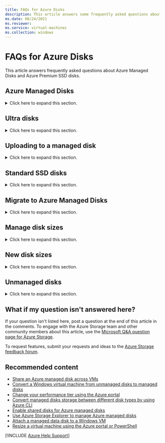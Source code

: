 ```yaml
---
title: FAQs for Azure Disks
description: This article answers some frequently asked questions about Azure Managed Disks and Azure Premium SSD disks.
ms.date: 08/24/2021
ms.reviewer: 
ms.service: virtual-machines
ms.collection: windows
---
```


# FAQs for Azure Disks

This article answers frequently asked questions about Azure Managed Disks and Azure Premium SSD disks.

## Azure Managed Disks

<details>
  <summary>Click here to expand this section.</summary>

**Q: What is Azure Managed Disks?**

**A:** Managed Disks is a feature that simplifies disk management for Azure IaaS virtual machines (VMs) by handling storage account management for you.

For more information, see the [Managed Disks overview](/azure/virtual-machines/managed-disks-overview).

**Q: If I create a Standard managed disk from an existing VHD that's 80 GiB large, how much will that cost me?**

**A:** A Standard managed disk that's created from an 80 GiB VHD is treated as the next available standard disk size: an S10 disk. Therefore, you'll be charged according to the S10 disk pricing.

For more information, see the [pricing page](https://azure.microsoft.com/pricing/details/storage).

**Q: Are there any transaction costs for Standard managed disks?**

**A:** Yes. You're charged for each transaction.

For more information, see the [pricing page](https://azure.microsoft.com/pricing/details/storage).

**Q: For a Standard managed disk, will I be charged for the actual size of the data on the disk or for the provisioned capacity of the disk?**

**A:** You're charged based on the provisioned capacity of the disk.

For more information, see the [pricing page](https://azure.microsoft.com/pricing/details/storage).

**Q: How does pricing differ for Premium managed disks and Premium unmanaged disks?**

**A:** The pricing of Premium managed disks is the same as for Premium unmanaged disks.

**Q: Can I change the storage account type (Standard or Premium) of my managed disks?**

**A:** Yes. You can change the storage account type of your managed disks by using the Azure portal, PowerShell, or the Azure CLI.

**Q: Can I use a VHD file in an Azure storage account to create a managed disk that has a different subscription?**

**A:** Yes.

**Q: Can I use a VHD file in an Azure storage account to create a managed disk in a different region?**

**A:** No.

**Q: Are there any scale limitations for customers who use managed disks?**

**A:** Managed Disks eliminates the limits that are associated with storage accounts. However, the maximum limit is 50,000 managed disks per region and per disk type for a subscription.

**Q: Can VMs in an availability set contain both managed and unmanaged disks?**

**A:** No. The VMs in an availability set must use either all managed disks or all unmanaged disks. When you create an availability set, you can choose which type of disks you want to use.

**Q: Is Managed Disks the default option in the Azure portal?**

**A:** Yes. Managed Disks is the default option in the Azure portal.

**Q: Can I create an empty managed disk?**

**A:** Yes. A managed disk can be created independently of a VM and not be attached to it.

**Q: What is the supported fault domain count for an availability set that uses Managed Disks?**

**A:** Depending on the region of the availability set that uses Managed Disks, the supported fault domain count is 2 or 3.

**Q: How is the standard storage account for diagnostics set up?**

**A:** You set up a private storage account for VM diagnostics.

**Q: What kind of Azure role-based access control support is available for Managed Disks?**

**A:** Managed Disks supports three key default roles:

- Owner: Can manage everything, including access
- Contributor: Can manage everything except access
- Reader: Can view everything, but can't make changes

**Q: Is there a way that I can copy or export a managed disk to a private storage account?**

**A:** You can generate a read-only shared-access signature (SAS) URI for the managed disk, and use it to copy the contents to a private storage account or on-premises storage. You can use the SAS URI by using the Azure portal, Azure PowerShell, the Azure CLI, or [AzCopy](/azure/storage/common/storage-use-azcopy-v10)

**Q: Can I create a copy of my managed disk?**

**A:** Customers can take a snapshot of their managed disks, and then use the snapshot to create another managed disk.

**Q: Are unmanaged disks still supported?**

**A:** Yes. Both unmanaged and managed disks are supported. We recommend that you use managed disks for new workloads, and migrate your current workloads to managed disks.

**Q: Can I co-locate unmanaged and managed disks on the same VM?**

**A:** No. You can't co-locate unmanaged and managed disks on the same VM.

**Q: If I create a 128 GiB disk, and then increase the size to 130 gibibytes (GiB), will I be charged for the next standard disk size (256 GiB)?**

**A:** Yes. You'll be charged for the next standard disk size (256 GiB, in this example).

**Q: Can I create locally redundant storage, geo-redundant storage, and zone-redundant storage managed disks?**

**A:** Azure Managed Disks currently supports locally redundant storage and Zone Redundant storage which is currently in preview.

For more information on Managed Disk Redundancy, see [Redundancy options for managed disks](/azure/virtual-machines/disks-redundancy)

**Q: Can I shrink or downsize my managed disks?**

**A:** No. This feature isn't currently supported.

**Q: Can I break a lease on my disk?**

**A:** No. This isn't currently supported because a lease exists to prevent accidental deletion when the disk is being used.

**Q: Can I change the computer name property when a specialized operating system disk (one that is generalized or is not created by using the System Preparation tool) is used to provision a VM?**

**A:** No. You can't update the computer name property. The new VM inherits the property from the parent VM that was used to create the operating system disk.

**Q: Where can I find sample Azure Resource Manager templates to create VMs that have managed disks?

**A:** You can find them here:

- [List of templates using Managed Disks](https://github.com/Azure/azure-quickstart-templates/)
- [MDPP on GitHub](https://github.com/chagarw/MDPP)

**Q: When I create a disk from a blob, is there any continually existing relationship with that source blob?**

**A:** No. When the new disk is created, it's a full, standalone copy of that blob at that time. There is no connection between the two. If you want, you can delete the source blob after you create the disk without affecting the newly created disk in any way.

**Q: Can I rename a managed or unmanaged disk after it's created?**

**A:** You can't rename managed disks. However, you can rename an unmanaged disk if it's not currently attached to a VHD or VM.

**Q: Can I use GPT partitioning on an Azure disk?**

**A:** Generation 1 images can use GPT partitioning only on data disks, not OS disks. OS disks must use the MBR partition style.

[Generation 2 images](/azure/virtual-machines/generation-2) can use GPT partitioning on the OS disk in addition to the data disks.

**Q: Which disk types support snapshots?**

**A:** Premium SSD, Standard SSD, and Standard HDD support snapshots. For these three disk types, snapshots are supported for all disk sizes (including disks up to 32 TiB). Ultra disks do not support snapshots.

**Q: What are Azure disk reservations?**

**A:** A disk reservation is the option to purchase one year of disk storage in advance, reducing your total cost. For more information about Azure disk reservations, see [Understand how your reservation discount is applied to Azure disk storage](/azure/cost-management-billing/reservations/understand-disk-reservations).

**Q: What options does Azure disk reservation offer?**

**A:** Azure disk reservation provides the option to purchase Premium SSDs in the specified SKUs from P30 (1 TiB) up to P80 (32 TiB) for a one-year term. There's no limitation on the minimum amount of disks that are necessary to purchase a disk reservation. Additionally, you can choose to pay with a single, upfront payment or monthly payments. There is no additional transactional cost applied for Premium SSD Managed Disks.

Reservations are made in the amount of disks, not capacity. In other words, when you reserve a P80 (32 TiB) disk, you get a single P80 disk. You're not allowed to then divide that specific reservation up into two smaller P70 (16 TiB) disks. You can, of course, reserve as many or as few disks as you want, including two separate P70 (16 TiB) disks.

**Q: How is Azure disk reservation applied?**

**A:** Disks reservation follows a model similar to reserved virtual machine (VM) instances. They differ in that a disk reservation can't be applied to different SKUs, but a VM instance can. See [Save costs with Azure Reserved VM instances](/azure/virtual-machines/prepay-reserved-vm-instances) for more information on VM instances.

**Q: Can I use the data storage that I purchased through Azure disks reservation across multiple regions?**

**A:** Azure disks reservation are purchased for a specific region and SKU (such as P30 in East US 2), and therefore can't be used outside these constructs. You can always purchase an additional Azure Disks Reservation for your disk storage needs in other regions or SKUs.

**Q: What happens when my Azure disks reservation expires?**

**A:** You'll receive email notifications 30 days prior to expiration and again on the expiration date. After the reservation expires, deployed disks will continue to run. They will be billed with the latest [pay-as-you-go rates](https://azure.microsoft.com/pricing/details/managed-disks/).

**Q: Do Standard SSD Disks support "single instance VM SLA"?**

**A:** Yes. All disk types support "single instance VM SLA."
</details>

## Ultra disks

<details>
  <summary>Click here to expand this section.</summary>

**Q: What should I set my ultra disk throughput to?**

**A:** If you're unsure about what to set your disk throughput to, we recommend that you start by assuming an IO size of 16 KB, and then adjust the performance from there as you monitor your application. The formula is as follows:

> Throughput in MBps = # of IOPS * 16 / 1000

**Q: I configured my disk to 40,000 IOPS, but I'm only seeing 12,800 IOPS. Why am I not seeing the full performance of the disk?**

**A:** In addition to the disk throttle, there is an IO throttle that gets imposed at the VM level. Make sure that the VM size that you're using can support the levels that are configured on your disks. For details regarding IO limits that are imposed by your VM, see [Sizes for virtual machines in Azure](/azure/virtual-machines/sizes).

**Q: Can I use caching levels with an ultra disk?**

**A:** No. Ultra disks do not support the different caching methods that are supported on other disk types. Set disk caching to **None**.

**Q: Can I attach an ultra disk to my existing VM?**

**A:** Maybe. Your VM has to be in a region and availability zone pair that supports Ultra disks. For more information, see [getting started with ultra disks](/azure/virtual-machines/disks-enable-ultra-ssd).

**Q: Can I use an ultra disk as the OS disk for my VM?**

**A:** No. Ultra Disks are supported only as data disks and 4K native disks.

**Q: Can I convert an existing disk to an ultra disk?**

**A:** No. However, you can migrate the data from an existing disk to an ultra disk. To migrate an existing disk to an ultra Disk, attach both disks to the same VM, and copy the disk data from one disk to the other, or use a third-party solution for data migration.

**Q: Can I create snapshots for ultra disks?**

**A:** No. Snapshots aren't yet available.

**Q: Is Azure Backup available for ultra disks?**

**A:** No. Azure Backup support isn't yet available.

**Q: Can I attach an ultra disk to a VM that's running in an availability set?**

**A:** No. This procedure isn't yet supported.

**Q: Can I enable Azure Site Recovery for VMs using ultra disks?**

**A:** No, Azure Site Recovery isn't yet supported for ultra disks.
</details>

## Uploading to a managed disk

<details>
  <summary>Click here to expand this section.</summary>

**Q: Can I upload data to an existing managed disk?**

**A:** No. Upload can be used only during the creation of a new empty disk in the **ReadyToUpload** state.

**Q: How do I upload to a managed disk?**

**A:** Create a managed disk by using the [createOption](/rest/api/compute/disks/createorupdate#diskcreateoption) property of [creationData](/rest/api/compute/disks/createorupdate#creationdata) set to "Upload." Then, you can upload data to it.

**Q: Can I attach a disk to a VM while it is in an upload state?**

**A:** No.

**Q: Can I take a snapshot of a managed disk that's in an upload state?**

**A:** No.
</details>

## Standard SSD disks

<details>
  <summary>Click here to expand this section.</summary>

**Q: What are Azure Standard SSD disks?**

**A:** Standard SSD disks are standard disks backed by solid-state media, optimized as cost effective storage for workloads that need consistent performance at lower IOPS levels.

**Q: What are the regions currently supported for Standard SSD disks?**

**A:** All Azure regions now support Standard SSD disks.

**Q: Is Azure Backup available when using Standard SSDs?**

**A:** Yes. Azure Backup is now available.

**Q: What is the benefit of using Standard SSD disks instead of HDD?**

**A:** Standard SSD disks deliver better latency, consistency, availability, and reliability compared to HDD disks. Therefore, application workloads run much more smoothly on Standard SSD. Premium SSD disks are the recommended solution for most IO-intensive production workloads.

**Q: Can I use Standard SSDs as unmanaged disks?**

**A:** No. Standard SSDs disks are available only as managed disks.
</details>

## Migrate to Azure Managed Disks

<details>
  <summary>Click here to expand this section.</summary>

**Q: Is there any effect of migration on managed disk performance?**

**A:** Migration involves transfer of the disk from one storage location to another. This is orchestrated through background copy of data. This can take several hours to complete — typically, less than 24 hours, depending on the amount of data on the disks. During that time, your application can experience higher-than-usual read latency because some reads can get redirected to the original location and, therefore, take longer to complete. There is no effect on write latency during this period.

**Q: What changes are required in a pre-existing Azure Backup service configuration prior to or after migration to Managed Disks?**

**A:** No changes are required.

**Q: Will my VM backups that were created through Azure Backup service before the migration continue to work?**

**A:** Yes. Backups work seamlessly.

**Q: What changes are required in a pre-existing Azure Disks Encryption configuration prior to or after migration to Managed Disks?**

**A:** No changes are required.

**Q: Is automated migration supported for an existing virtual machine scale set from unmanaged disks to Managed Disks?**

**A:** No. You can create a new scale set for Managed Disks by using the image from your old scale set for unmanaged disks.

**Q: Can I create a managed disk from a page blob snapshot that was taken before a migration to Managed Disks?**

**A:** No. Instead, you can export a page blob snapshot as a page blob, and then create a managed disk from the exported page blob.

**Q: Can I fail over my on-premises computers that are protected by Azure Site Recovery to a VM that has managed disks?**

**A:** Yes. You can choose to fail over to a VM by that has Managed Disks.

**Q: Is there any effect of migration on Azure VMs that are protected by Azure Site Recovery through Azure-to-Azure replication?**

**A:** No. Instead, Azure Site Recovery Azure-to-Azure protection for VMs that have Managed Disks is available.

**Q: Can I migrate VMs that have unmanaged disks that are located on storage accounts that are or were previously encrypted to managed disks?**

**A:** Yes.
</details>

## Manage disk sizes

<details>
  <summary>Click here to expand this section.</summary>

**Q: If a VM uses a size series that supports Premium SSD disks, such as a DSv2, can I attach both Premium and Standard data disks?**

**A:** Yes.

**Q: Can I attach both Premium and Standard data disks to a size series that doesn't support Premium SSD disks, such as D, Dv2, G, or F series?**

**A:** No. You can attach only Standard data disks to VMs that don't use a size series that supports Premium SSD disks.

**Q: If I create a Premium data disk from an existing VHD that was 80 GiB, how much would that cost?**

**A:** A Premium data disk created from an 80 GiB VHD is treated as the next-available Premium disk size. That would be a P10 disk, in this example. You would, then, be charged according to the P10 disk pricing.

**Q: Are there transaction costs to use Premium SSD disks?**

**A:** There is a fixed cost for each disk size. This cost is provisioned with specific limits on IOPS and throughput. The other costs are outbound bandwidth and snapshot capacity, as applicable.

For more information, see [the pricing page](https://azure.microsoft.com/pricing/details/storage).

**Q: What are the limits for IOPS and throughput that I can get from the disk cache?**

**A:** The combined limits for cache and local SSD for a DS series are 4,000 IOPS per core and 33 mebibyte (MiB) per second per core. The GS series offers 5,000 IOPS per core and 50 MiB per second per core.

**Q: Is the local SSD supported for a Managed Disks VM?**

**A:** The local SSD is temporary storage that's included with a Managed Disks VM. There is no extra cost for this temporary storage. We recommend that you do not use this local SSD to store your application data because the local SSD isn't persisted in Azure Blob storage.

**Q: Are there any repercussions for the use of TRIM on Premium disks?**

**A:** There is no downside to using TRIM on Azure disks on either Premium or Standard disks.
</details>

## New disk sizes

<details>
  <summary>Click here to expand this section.</summary>

**Q: Which regions support bursting capability for applicable Premium SSD disk size?**

**A:** Credit-based bursting is currently supported in all regions in Azure Public Cloud. Sovereign clouds aren't currently supported.

On-demand bursting is available only in the west-central United States region.

**Q: Are P1, P2, and P3 disk sizes supported for unmanaged disks or page blobs?**

**A:** No. They are supported only on Premium SSD managed disks.

**Q: Are E1, E2, and E3 disk sizes supported for unmanaged disks or page blobs?**

**A:** No. Standard SSD managed disks of any size can't be used together with unmanaged disks or page blobs.

**Q: What is the largest managed disk size that's supported for operating system and data disks on Gen1 VMs?**

**A:** The partition type that Azure supports for Gen1 operating system disks is the master boot record (MBR). Although Gen1 OS disks support only MBR, the data disks support GPT. Although you can allocate up to a 4 tebibytes (TiB) OS disk, the MBR partition type can use only up to 2 TiB of this disk space for the operating system. Azure supports up to 32 TiB for managed data disks.

**Q: What is the largest Managed disk size that's supported for operating system and data disks on Gen2 VMs?**

**A:** The partition type that Azure supports for Gen2 operating system disks is GUID Partition Table (GPT). Gen2 VMs support up to a 4 TiB OS disk. Azure supports up to 32 TiB for managed data disks.

**Q: If my existing Premium managed disk that's smaller than 64 GiB was created before the small Premium disk was enabled (around June 15, 2017), how is it billed?**

**A:** Existing small Premium disks that are less than 64 GiB continue to be billed according to the P10 pricing tier.

**Q: How can I switch the disk tier of small Premium disks that are less than 64 GiB from P10 to P4 or P6?**

**A:** You can take a snapshot of your small disks, and then create a disk to automatically switch the pricing tier to P4 or P6 based on the provisioned size.

**Q: Can I resize existing Managed Disks from sizes less than 4 TiB to new newly introduced disk sizes up to 32 TiB?**

**A:** Yes.

**Q: What are the largest disk sizes that are supported by Azure Backup and the Azure Site Recovery service?**

**A:** The largest disk size that's supported by Azure Backup is 32 TiB (4 TiB for encrypted disks). The largest disk size that's supported by Azure Site Recovery is 8 TiB. Support for the larger disks up to 32 TiB isn't yet available in Azure Site Recovery.

**Q: What are the recommended VM sizes for larger disk sizes (greater than 4 TiB) for Standard SSD and Standard HDD disks to achieve optimized disk IOPS and Bandwidth?**

**A:** To achieve the disk throughput of Standard SSD and Standard HDD large disk sizes (greater than 4 TiB) beyond 500 IOPS and 60 MiB/s, we recommend that you deploy a new VM from one of the following VM sizes to optimize your performance: B-series, DSv2-series, Dsv3-Series, ESv3-Series, Fs-series, Fsv2-series, M-series, GS-series, NCv2-series, NCv3-series, or Ls-series VMs. Be aware that attaching large disks to existing VMs or VMs that aren't using the recommended sizes can adversely affect performance.

**Q: How can I upgrade my large disks (greater than 4 TiB) that were deployed during the larger disk sizes preview in order to get the higher IOPS and bandwidth at GA?**

**A:** You can either stop and restart the VM that the disk is attached to or detach and re-attach the disk. The performance targets of larger disk sizes were increased for both Premium SSDs and Standard SSDs at GA.

**Q: Which regions are the managed disk sizes of 8 TiB, 16 TiB, and 32 TiB supported in?**

**A:** The 8 TiB, 16 TiB, and 32 TiB disk SKUs are supported in all regions that operate under global Azure, Microsoft Azure Government, and Azure China 21Vianet.

**Q: Do we support enabling Host Caching on all disk sizes?**

**A:** Host Caching (ReadOnly and Read/Write) is supported on disk sizes of less than 4 TiB. This means that any disk that is provisioned up to 4,095 GiB can take advantage of Host caching. Host caching isn't supported for disk sizes that are greater than or equal to 4,096 GiB. For example, a P50 Premium disk that's provisioned at 4,095 GiB can take advantage of host caching, and a P50 disk that's provisioned at 4,096 GiB can't take advantage of host caching. We recommend that you use caching for smaller disk sizes for which you can expect to see a better performance boost because data cached to the VM.
</details>

## Unmanaged disks

<details>
  <summary>Click here to expand this section.</summary>

**Q: What is the largest unmanaged disk size that's supported for operating system and data disks?**

**A:** The partition type that Azure supports for an operating system disk that uses unmanaged disks is the master boot record (MBR). Although you can allocate up to a 4 TiB OS disk, the MBR partition type can use only up to 2 TiB of this disk space for the operating system. Azure supports up to 4 TiB for unmanaged data disks.

**Q: What is the largest page blob size that's supported?**

**A:** The largest page blob size that Azure supports is 8 TiB (8,191 GiB). The maximum page blob size while it's attached to a VM as data or operating system disks is 4 TiB (4,095 GiB).

**Q: Do I have to use a new version of Azure tools to create, attach, resize, or upload disks that are greater than 1 TiB?**

**A:** You don't have to upgrade your existing Azure tools to create, attach, or resize disks greater than 1 TiB. To upload your VHD file from on-premises directly to Azure as a page blob or unmanaged disk, you have to use the following latest tool sets. We support VHD uploads of up to 8 TiB only.

|Azure tools|Supported versions|
|--|--|
|Azure PowerShell|Version number 4.1.0: June 2017 release or later|
|Azure CLI v1|Version number 0.10.13: May 2017 release or later|
|Azure CLI v2|Version number 2.0.12: July 2017 release or later|
|AzCopy|Version number 6.1.0: June 2017 release or later|

**Q: Are P4 and P6 disk sizes supported for unmanaged disks or page blobs?**

**A:** P4 (32 GiB) and P6 (64 GiB) disk sizes aren't supported as the default disk tiers for unmanaged disks and page blobs. You have to explicitly [set the Blob Tier](/rest/api/storageservices/set-blob-tier) to P4 or P6 to have your disk mapped to these tiers. If you deploy an unmanaged disk or page blob that has a disk size or content length less of than 32 GiB, or between 32 and 64 GiB without setting the blob tier, you'll continue to land on P10 with 500 IOPS and 100 MiB/s and the mapped pricing tier.
</details>

## What if my question isn't answered here?

If your question isn't listed here, post a question at the end of this article in the comments. To engage with the Azure Storage team and other community members about this article, use the [Microsoft Q&A question page for Azure Storage](/answers/products/azure).

To request features, submit your requests and ideas to the [Azure Storage feedback forum](https://feedback.azure.com/forums/217298-storage).

## Recommended content

- [Share an Azure managed disk across VMs](/azure/virtual-machines/disks-shared)
- [Convert a Windows virtual machine from unmanaged disks to managed disks](/azure/virtual-machines/windows/convert-unmanaged-to-managed-disks)
- [Change your performance tier using the Azure portal](/azure/virtual-machines/disks-performance-tiers-portal)
- [Convert managed disks storage between different disk types by using Azure CLI](/azure/virtual-machines/linux/convert-disk-storage)
- [Enable shared disks for Azure managed disks](/azure/virtual-machines/disks-shared-enable)
- [Use Azure Storage Explorer to manage Azure managed disks](/azure/virtual-machines/disks-use-storage-explorer-managed-disks)
- [Attach a managed data disk to a Windows VM](/azure/virtual-machines/windows/attach-managed-disk-portal)
- [Resize a virtual machine using the Azure portal or PowerShell](/azure/virtual-machines/windows/resize-vm)

[!INCLUDE [Azure Help Support](../../includes/azure-help-support.md)]
